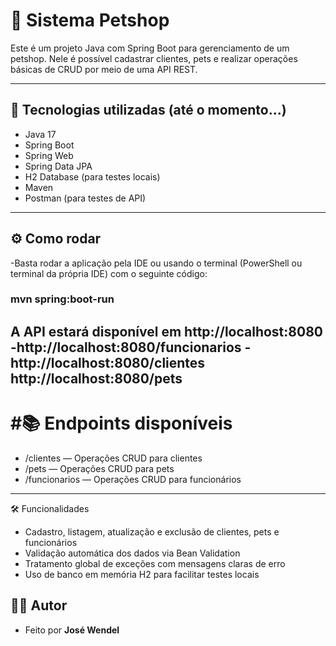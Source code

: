 # 🐶 Sistema Petshop

Este é um projeto Java com Spring Boot para gerenciamento de um petshop. Nele é possível cadastrar clientes, pets e realizar operações básicas de CRUD por meio de uma API REST.

---

## 🚀 Tecnologias utilizadas (até o momento...)

- Java 17
- Spring Boot
- Spring Web
- Spring Data JPA
- H2 Database (para testes locais)
- Maven
- Postman (para testes de API)

---
## ⚙️ Como rodar
-Basta rodar a aplicação pela IDE ou usando o terminal (PowerShell ou terminal da própria IDE) com o seguinte código:
### mvn spring:boot-run 
A API estará disponível em http://localhost:8080
-http://localhost:8080/funcionarios 
-http://localhost:8080/clientes
http://localhost:8080/pets
---
# #📚 Endpoints disponíveis
- /clientes — Operações CRUD para clientes
- /pets — Operações CRUD para pets
- /funcionarios — Operações CRUD para funcionários
---
🛠️ Funcionalidades
- Cadastro, listagem, atualização e exclusão de clientes, pets e funcionários
- Validação automática dos dados via Bean Validation
- Tratamento global de exceções com mensagens claras de erro
- Uso de banco em memória H2 para facilitar testes locais
## 👨‍💻 Autor
- Feito por **José Wendel**

